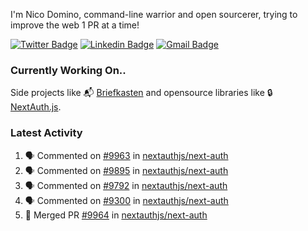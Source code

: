
I'm Nico Domino, command-line warrior and open sourcerer, trying to improve the web 1 PR at a time!

[![Twitter Badge](https://img.shields.io/badge/-@ndom91-1ca0f1?style=flat-square&labelColor=1ca0f1&logo=twitter&logoColor=white&link=https://twitter.com/ndom91)](https://twitter.com/ndom91) [![Linkedin Badge](https://img.shields.io/badge/-ndom91-blue?style=flat-square&logo=Linkedin&logoColor=white&link=https://www.linkedin.com/in/ndom91/)](https://www.linkedin.com/in/ndom91/) [![Gmail Badge](https://img.shields.io/badge/-yo@ndo.dev-c14438?style=flat-square&logo=mail.ru&logoColor=white&link=mailto:yo@ndo.dev)](mailto:yo@ndo.dev)

### Currently Working On..

Side projects like 📬 [Briefkasten](https://briefkastenhq.com) and opensource libraries like 🔒 [NextAuth.js](https://github.com/nextauthjs/next-auth).

<!--START_SECTION_PROFILE_VIEWS:readme-info-->
<!--END_SECTION_PROFILE_VIEWS:readme-info-->

<!--START_SECTION_DAILY_COMMIT:readme-info-->
<!--END_SECTION_DAILY_COMMIT:readme-info-->

<!--START_SECTION_WEEKLY_COMMIT:readme-info-->
<!--END_SECTION_WEEKLY_COMMIT:readme-info-->

### Latest Activity

<!--START_SECTION:activity-->
1. 🗣 Commented on [#9963](https://github.com/nextauthjs/next-auth/pull/9963#issuecomment-1935001023) in [nextauthjs/next-auth](https://github.com/nextauthjs/next-auth)
2. 🗣 Commented on [#9895](https://github.com/nextauthjs/next-auth/pull/9895#issuecomment-1934956138) in [nextauthjs/next-auth](https://github.com/nextauthjs/next-auth)
3. 🗣 Commented on [#9792](https://github.com/nextauthjs/next-auth/pull/9792#issuecomment-1934943934) in [nextauthjs/next-auth](https://github.com/nextauthjs/next-auth)
4. 🗣 Commented on [#9300](https://github.com/nextauthjs/next-auth/issues/9300#issuecomment-1934747314) in [nextauthjs/next-auth](https://github.com/nextauthjs/next-auth)
5. 🎉 Merged PR [#9964](https://github.com/nextauthjs/next-auth/pull/9964) in [nextauthjs/next-auth](https://github.com/nextauthjs/next-auth)
<!--END_SECTION:activity-->
